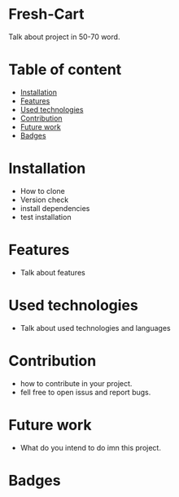 # Fresh-Cart
Talk about project in 50-70 word.


# Table of content
- [Installation](#installation)
- [Features](#features)
- [Used technologies](#used-technologies)
- [Contribution](#contribution)
- [Future work](#future-work)
- [Badges](#badges)


# Installation
- How to clone
- Version check
- install dependencies
- test installation


# Features
- Talk about features


# Used technologies
- Talk about used technologies and languages


# Contribution
- how to contribute in your project.
- fell free to open issus and  report bugs.


# Future work
- What do you intend to do imn this project.


# Badges
